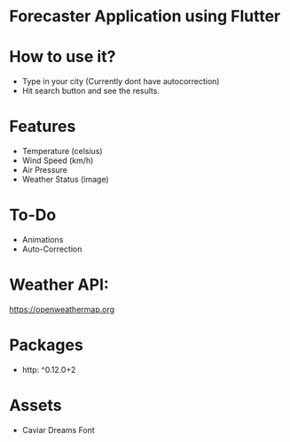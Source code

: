 # Forecaster Application using Flutter

# How to use it?
- Type in your city (Currently dont have autocorrection)
- Hit search button and see the results.

# Features
- Temperature (celsius)
- Wind Speed (km/h)
- Air Pressure
- Weather Status (image)

# To-Do
- Animations
- Auto-Correction

# Weather API:
https://openweathermap.org

# Packages
- http: ^0.12.0+2

# Assets
- Caviar Dreams Font
